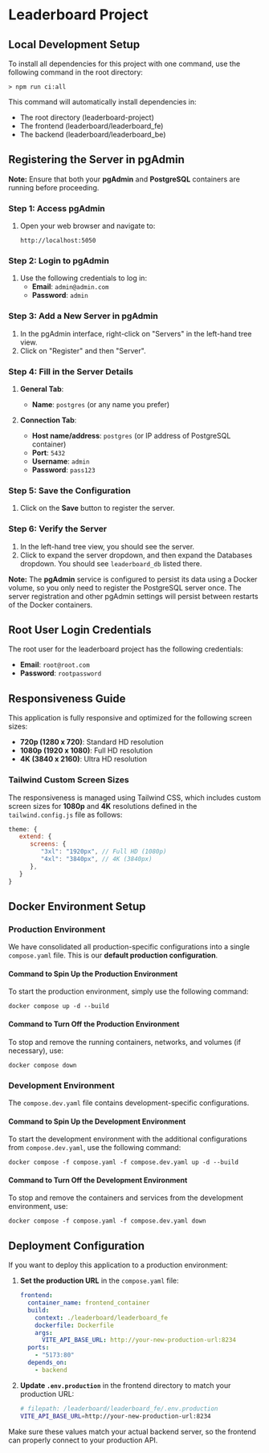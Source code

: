 # Leaderboard Project

## Local Development Setup
To install all dependencies for this project with one command, use the following command in the root directory:
```
> npm run ci:all
``` 
This command will automatically install dependencies in:
- The root directory (leaderboard-project)
- The frontend (leaderboard/leaderboard_fe)
- The backend (leaderboard/leaderboard_be)

## Registering the Server in pgAdmin

**Note:** Ensure that both your **pgAdmin** and **PostgreSQL** containers are running before proceeding.

### Step 1: Access pgAdmin

1. Open your web browser and navigate to:
   ```
   http://localhost:5050
   ```

### Step 2: Login to pgAdmin

1. Use the following credentials to log in:
   - **Email**: `admin@admin.com`
   - **Password**: `admin`

### Step 3: Add a New Server in pgAdmin

1. In the pgAdmin interface, right-click on "Servers" in the left-hand tree view.
2. Click on "Register" and then "Server".

### Step 4:  Fill in the Server Details

1. **General Tab**:
   - **Name**: `postgres` (or any name you prefer)

2. **Connection Tab**:
   - **Host name/address**: `postgres` (or IP address of PostgreSQL container)
   - **Port**: `5432`
   - **Username**: `admin`
   - **Password**: `pass123`

### Step 5: Save the Configuration

1. Click on the **Save** button to register the server.

### Step 6: Verify the Server

1. In the left-hand tree view, you should see the server.
2. Click to expand the server dropdown, and then expand the Databases dropdown. You should see `leaderboard_db` listed there.

**Note:** The **pgAdmin** service is configured to persist its data using a Docker volume, so you only need to register the PostgreSQL server once. The server registration and other pgAdmin settings will persist between restarts of the Docker containers.

## Root User Login Credentials

The root user for the leaderboard project has the following credentials:

- **Email**: `root@root.com`
- **Password**: `rootpassword`

## Responsiveness Guide

This application is fully responsive and optimized for the following screen sizes:

- **720p (1280 x 720)**: Standard HD resolution  
- **1080p (1920 x 1080)**: Full HD resolution  
- **4K (3840 x 2160)**: Ultra HD resolution  

### Tailwind Custom Screen Sizes

The responsiveness is managed using Tailwind CSS, which includes custom screen sizes for **1080p** and **4K** resolutions defined in the `tailwind.config.js` file as follows:

```javascript
theme: {
   extend: {
      screens: {
         "3xl": "1920px", // Full HD (1080p)
         "4xl": "3840px", // 4K (3840px)
      },
   }
}
```

## Docker Environment Setup

### Production Environment

We have consolidated all production-specific configurations into a single `compose.yaml` file. This is our **default production configuration**.

#### Command to Spin Up the Production Environment
To start the production environment, simply use the following command:
```
docker compose up -d --build
```

#### Command to Turn Off the Production Environment
To stop and remove the running containers, networks, and volumes (if necessary), use:
```
docker compose down
```

### Development Environment

The `compose.dev.yaml` file contains development-specific configurations.

#### Command to Spin Up the Development Environment
To start the development environment with the additional configurations from `compose.dev.yaml`, use the following command:
```
docker compose -f compose.yaml -f compose.dev.yaml up -d --build
```

#### Command to Turn Off the Development Environment
To stop and remove the containers and services from the development environment, use:
```
docker compose -f compose.yaml -f compose.dev.yaml down
```

## Deployment Configuration

If you want to deploy this application to a production environment:

1. **Set the production URL** in the `compose.yaml` file:
   ```yaml
   frontend:
     container_name: frontend_container
     build:
       context: ./leaderboard/leaderboard_fe
       dockerfile: Dockerfile
       args:
         VITE_API_BASE_URL: http://your-new-production-url:8234
     ports:
       - "5173:80"
     depends_on:
       - backend
   ```
2. **Update `.env.production`** in the frontend directory to match your production URL:
   ```bash
   # filepath: /leaderboard/leaderboard_fe/.env.production
   VITE_API_BASE_URL=http://your-new-production-url:8234
   ```

Make sure these values match your actual backend server, so the frontend can properly connect to your production API.